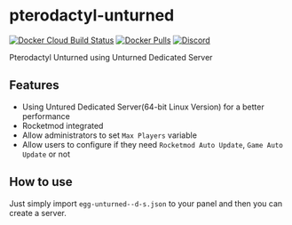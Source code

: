 # pterodactyl-unturned
[![Docker Cloud Build Status](https://img.shields.io/docker/cloud/build/hcgcloud/pterodactyl-unturned.svg?style=flat)](https://hub.docker.com/r/hcgcloud/pterodactyl-unturned)
[![Docker Pulls](https://img.shields.io/docker/pulls/hcgcloud/pterodactyl-unturned.svg?style=flat)](https://hub.docker.com/r/hcgcloud/pterodactyl-unturned)
[![Discord](https://img.shields.io/discord/609764930899673092)](https://discord.gg/5KnNVfv)

Pterodactyl Unturned using Unturned Dedicated Server

## Features
- Using Untured Dedicated Server(64-bit Linux Version) for a better performance
- Rocketmod integrated
- Allow administrators to set `Max Players` variable
- Allow users to configure if they need `Rocketmod Auto Update`, `Game Auto Update` or not

## How to use
Just simply import `egg-unturned--d-s.json` to your panel and then you can create a server.
